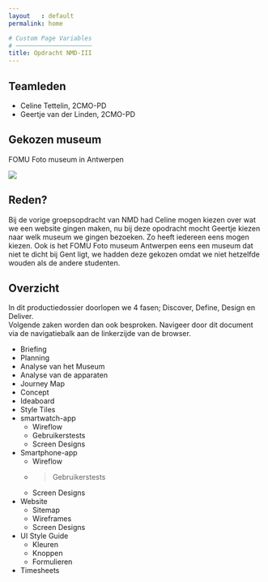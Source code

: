 ```yaml
---
layout   : default
permalink: home

# Custom Page Variables
# ─────────────────────
title: Opdracht NMD-III
---
```


## Teamleden

 - Celine Tettelin, 2CMO-PD
 - Geertje van der Linden, 2CMO-PD

## Gekozen museum
FOMU Foto museum in Antwerpen

<img src="./images/fomu_logo_finaal.png">

## Reden?
Bij de vorige groepsopdracht van NMD had Celine mogen kiezen over wat we een website gingen maken, nu bij deze opodracht mocht Geertje kiezen naar welk museum we gingen bezoeken. Zo heeft iedereen eens mogen kiezen. Ook is het FOMU Foto museum Antwerpen eens een museum dat niet te dicht bij Gent ligt, we hadden deze gekozen omdat we niet hetzelfde wouden als de andere studenten.

## Overzicht
In dit productiedossier doorlopen we 4 fasen; Discover, Define, Design en Deliver. <br/>Volgende zaken worden dan ook besproken. Navigeer door dit document via de navigatiebalk aan de linkerzijde van de browser.

- Briefing
- Planning
- Analyse van het Museum
- Analyse van de apparaten
- Journey Map
- Concept
- Ideaboard
- Style Tiles
- smartwatch-app
   - Wireflow
   - Gebruikerstests
   - Screen Designs
- Smartphone-app
   - Wireflow
   - >Gebruikerstests
   - Screen Designs
- Website
   - Sitemap
   - Wireframes
   - Screen Designs
- UI Style Guide
   - Kleuren
   - Knoppen
   - Formulieren
- Timesheets

